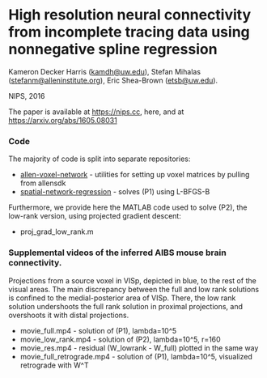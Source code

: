 # High resolution neural connectivity from incomplete tracing data using nonnegative spline regression

Kameron Decker Harris (kamdh@uw.edu), 
Stefan Mihalas (stefanm@alleninstitute.org),
Eric Shea-Brown (etsb@uw.edu).

NIPS, 2016

The paper is available at https://nips.cc, here, 
and at https://arxiv.org/abs/1605.08031

### Code

The majority of code is split into separate repositories:

* [allen-voxel-network](https://github.com/kharris/allen-voxel-network) - utilities for setting up voxel matrices by pulling from allensdk
* [spatial-network-regression](https://github.com/kharris/spatial-network-regression) - solves (P1) using L-BFGS-B

Furthermore, we provide here the MATLAB code used to solve (P2), 
the low-rank version, using projected gradient descent:

* proj_grad_low_rank.m

### Supplemental videos of the inferred AIBS mouse brain connectivity.

Projections from a source voxel in VISp, depicted in blue, to the rest of the 
visual areas. The main discrepancy between the full and low rank solutions is 
confined to the medial-posterior area of VISp. There, the low rank solution 
undershoots the full rank solution in proximal projections, and overshoots it 
with distal projections.

* movie_full.mp4 - solution of (P1), lambda=10^5
* movie_low_rank.mp4 - solution of (P2), lambda=10^5, r=160
* movie_res.mp4 - residual (W_lowrank - W_full) plotted in the same way
* movie_full_retrograde.mp4 - solution of (P1), lambda=10^5, 
visualized retrograde with W^T